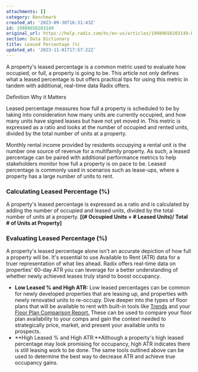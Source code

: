 ```yaml
---
attachments: []
category: Benchmark
created_at: '2023-09-30T16:31:43Z'
id: 19989650203149
original_url: https://help.radix.com/hc/en-us/articles/19989650203149-Leased-Percentage
section: Data Dictionary
title: Leased Percentage (%)
updated_at: '2023-11-01T17:57:22Z'
---
```


A property's leased percentage is a common metric used to evaluate how occupied, or full, a property is going to be. This article not only defines what a leased percentage is but offers practical tips for using this metric in tandem with additional, real-time data Radix offers. 

Definition Why it Matters

Leased percentage measures how full a property is scheduled to be by taking into consideration how many units are currently occupied, and how many units have signed leases but have not yet moved in. This metric is expressed as a ratio and looks at the number of occupied and rented units, divided by the total number of units at a property.

Monthly rental income provided by residents occupying a rental unit is the number one source of revenue for a multifamily property. As such, a leased percentage can be paired with additional performance metrics to help stakeholders monitor how full a property is on pace to be. Leased percentage is commonly used in scenarios such as lease-ups, where a property has a large number of units to rent.

### Calculating Leased Percentage (%)

A property's leased percentage is expressed as a ratio and is calculated by adding the number of occupied and leased units, divided by the total number of units at a property. **[(# Occupied Units + # Leased Units)/ Total # of Units at Property]**

### Evaluating Leased Percentage (%)

A property's leased percentage alone isn't an accurate depiction of how full a property will be. It's essential to use Available to Rent (ATR) data for a truer representation of what lies ahead. Radix offers real-time data on properties' 60-day ATR you can leverage for a better understanding of whether newly achieved leases truly stand to boost occupancy.

* **Low Leased % and High ATR:** Low leased percentages can be common for newly developed properties that are leasing up, and properties with newly renovated units to re-occupy. Dive deeper into the types of floor plans that will be available to rent with built-in tools like [Trends](https://help.radix.com/hc/en-us/articles/9060097289101) and your [Floor Plan Comparison Report.](https://help.radix.com/hc/en-us/articles/15100961400845) These can be used to compare your floor plan availability to your comps and gain the context needed to strategically price, market, and present your available units to prospects.
* **High Leased % and High ATR:**Although a property's high leased percentage may look promising for occupancy, high ATR indicates there is still leasing work to be done. The same tools outlined above can be used to determine the best way to decrease ATR and achieve true occupancy gains.